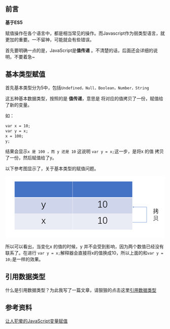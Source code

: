 ## 前言

**基于ES5**

赋值操作在各个语言中，都是相当常见的操作。而Javascript作为弱类型语言，就更加的重要。一不留神，可能就会有些错误。

首先要明确一点的是，JavaScript是**值传递** 。不清楚的话，后面还会详细的说明，不要着急~

## 基本类型赋值

首先基本类型分为5中，包括`Undefined，Null，Boolean，Number，String`

这五种基本数据类型，按照的是 **值传递**，意思是 将对应的值拷贝了一份，赋值给了新的变量。

如：

```
var x = 10;
var y = x;
x = 100;
y;
```

结果会显示`x 是 100 ，而 y 还是 10` 这说明 `var y = x;`这一步，是将x 的值 拷贝了一份，然后赋值给了y。

以下参考图显示了，关于基本类型的赋值问题。

![1546483950146](assets\1546483950146.png)

所以可以看出，当变化x 的值的时候，y 并不会受到影响，因为两个数值已经没有联系了。在进行 `var y = x;`解释器会直接将x的值换成10，所以上面的和`var y = 10;`是一样的效果。

## 引用数据类型

什么是引用数据类型？为此我写了一篇文章，请狠狠的点击这里[引用数据类型](详解引用数据类型.md)



## 参考资料

[让人犯晕的JavaScript变量赋值](http://hellobug.github.io/blog/javascript-variable-assignment/)

